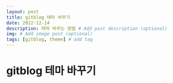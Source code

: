 ```yaml
---
layout: post
title: gitblog 테마 바꾸기
date: 2022-12-14
description: 테마 바꾸는 방법 # Add post description (optional)
img: # Add image post (optional)
tags: [gitblog, theme] # add tag
---
```


# gitblog 테마 바꾸기
 
